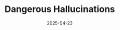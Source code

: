 ---
title: "Dangerous Hallucinations"
date: "2025-04-23"
thumbnail: "/thumbnails/dangerous-hallucinations.png"
link: "https://tommurphy888.substack.com/p/dangerous-hallucinations"
---